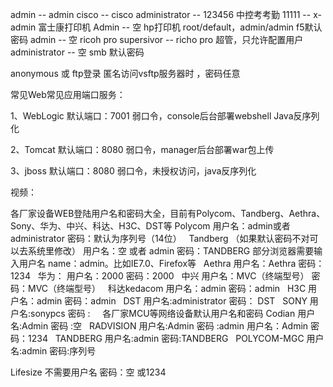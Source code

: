 admin -- admin
cisco -- cisco
administrator -- 123456   中控考考勤
11111 -- x-admin 富士康打印机
Admin -- 空 hp打印机
root/default，admin/admin  f5默认密码
admin -- 空  ricoh pro
supersivor --   richo pro 超管，只允许配置用户
administrator  -- 空  smb 默认密码

anonymous   或  ftp登录    匿名访问vsftp服务器时 ，密码任意



常见Web常见应用端口服务：

1、WebLogic 默认端口：7001  弱口令，console后台部署webshell Java反序列化

2、Tomcat  默认端口：8080  弱口令，manager后台部署war包上传

3、jboss     默认端口：8080  弱口令，未授权访问，java反序列化




视频：

各厂家设备WEB登陆用户名和密码大全，目前有Polycom、Tandberg、Aethra、Sony、华为、中兴、科达、H3C、DST等
Polycom
用户名：admin或者administrator
密码：默认为序列号（14位）
 
Tandberg （如果默认密码不对可以去系统里修改）
用户名：空 或者 admin
密码：TANDBERG
部分浏览器需要输入用户名 name：admin。比如IE7.0、Firefox等
 
Aethra
用户名：Aethra
密码：1234
 
华为：
用户名：2000
密码：2000
 
中兴
用户名：MVC（终端型号）
密码：MVC（终端型号）
 
科达kedacom
用户名：admin
密码：admin
 
H3C
用户名：admin
密码：admin
 
DST
用户名:administrator
密码： DST
 
SONY
用户名:sonypcs
密码 :
 
 
各厂家MCU等网络设备默认用户名和密码
Codian
用户名:Admin
密码 :空
 
RADVISION
用户名:Admin
密码 :admin
用户名：Admin
密码：1234
 
TANDBERG
用户名:admin
密码:TANDBERG
 
POLYCOM-MGC
用户名:admin
密码:序列号

Lifesize
不需要用户名
密码：空 或1234
